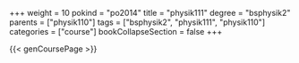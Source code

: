 +++
weight = 10
pokind = "po2014"
title = "physik111"
degree = "bsphysik2"
parents = ["physik110"]
tags = ["bsphysik2", "physik111", "physik110"]
categories = ["course"]
bookCollapseSection = false
+++

{{< genCoursePage >}}
